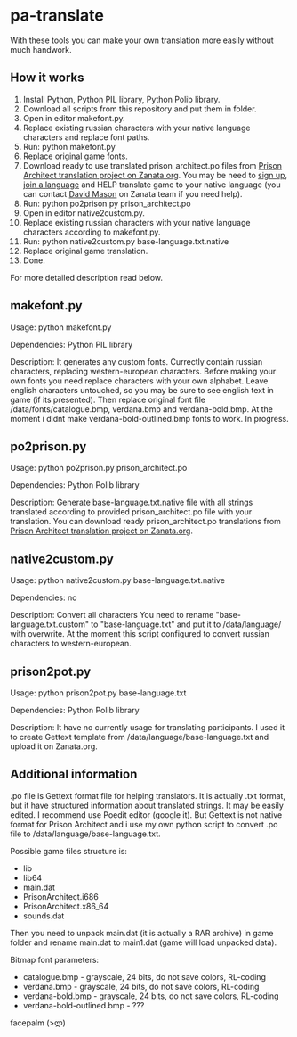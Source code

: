 # pa-translate

With these tools you can make your own translation more easily without much handwork. 

## How it works

1. Install Python, Python PIL library, Python Polib library.
2. Download all scripts from this repository and put them in folder.
3. Open in editor makefont.py.
4. Replace existing russian characters with your native language characters and replace font paths.
5. Run: python makefont.py
6. Replace original game fonts.
7. Download ready to use translated prison_architect.po files from [Prison Architect translation project on Zanata.org][zanata]. You may be need to [sign up](http://zanata.org/help/accounts/sign-up/), [join a language](http://zanata.org/help/translation/translator-add/) and HELP translate game to your native language (you can contact [David Mason](https://github.com/davidmason/) on Zanata team if you need help).
8. Run: python po2prison.py prison_architect.po
9. Open in editor native2custom.py.
10. Replace existing russian characters with your native language characters according to makefont.py.
11. Run: python native2custom.py base-language.txt.native
12. Replace original game translation.
13. Done.

For more detailed description read below.

## makefont.py

Usage: python makefont.py

Dependencies: Python PIL library

Description: It generates any custom fonts. Currectly contain russian characters, replacing western-european characters. Before making your own fonts you need replace characters with your own alphabet. Leave english characters untouched, so you may be sure to see english text in game (if its presented). Then replace original font file <game folder>/data/fonts/catalogue.bmp, verdana.bmp and verdana-bold.bmp. At the moment i didnt make verdana-bold-outlined.bmp fonts to work. In progress.

## po2prison.py

Usage: python po2prison.py prison_architect.po

Dependencies: Python Polib library

Description: Generate base-language.txt.native file with all strings translated according to provided prison_architect.po file with your translation. You can download ready prison_architect.po translations from [Prison Architect translation project on Zanata.org][zanata].

## native2custom.py

Usage: python native2custom.py base-language.txt.native

Dependencies: no

Description: Convert all characters  You need to rename "base-language.txt.custom" to "base-language.txt" and put it to <game folder>/data/language/ with overwrite. At the moment this script configured to convert russian characters to western-european.

## prison2pot.py

Usage: python prison2pot.py base-language.txt

Dependencies: Python Polib library

Description: It have no currently usage for translating participants. I used it to create Gettext template from <game folder>/data/language/base-language.txt and upload it on Zanata.org.

## Additional information

.po file is Gettext format file for helping translators. It is actually .txt format, but it have structured information about translated strings. It may be easily edited. I recommend use Poedit editor (google it). But Gettext is not native format for Prison Architect and i use my own python script to convert .po file to <game folder>/data/language/base-language.txt.

Possible game files structure is:

* lib
* lib64
* main.dat
* PrisonArchitect.i686
* PrisonArchitect.x86_64
* sounds.dat

Then you need to unpack main.dat (it is actually a RAR archive) in game folder and rename main.dat to main1.dat (game will load unpacked data).

Bitmap font parameters:

* catalogue.bmp - grayscale, 24 bits, do not save colors, RL-coding
* verdana.bmp - grayscale, 24 bits, do not save colors, RL-coding
* verdana-bold.bmp - grayscale, 24 bits, do not save colors, RL-coding
* verdana-bold-outlined.bmp - ???

facepalm (>ლ)

[zanata]: https://translate.zanata.org/zanata/project/view/pa
